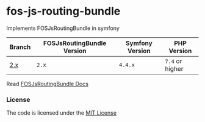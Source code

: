 # fos-js-routing-bundle
Implements FOSJsRoutingBundle in symfony

| Branch   | FOSJsRoutingBundle Version | Symfony Version | PHP Version     |
|----------|----------------------------|-----------------|-----------------|
| [2.x][1] | `2.x`                      | `4.4.x`         | `7.4` or higher |


Read [FOSJsRoutingBundle Docs](https://github.com/FriendsOfSymfony/FOSJsRoutingBundle)


### License
The code is licensed under the [MIT License](https://github.com/habibun/fos-js-routing-bundle/blob/master/LICENSE)

[1]: https://github.com/habibun/fos-js-routing-bundle/tree/2.x
